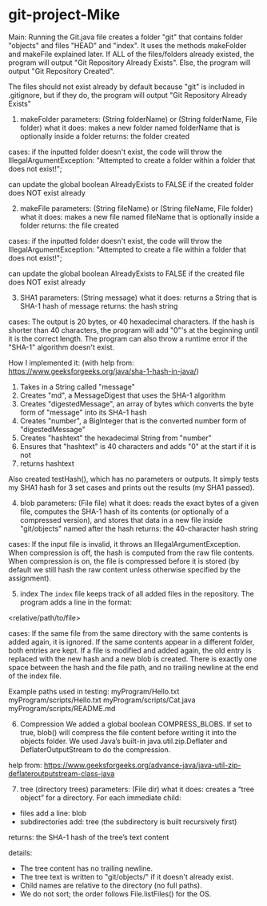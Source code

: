 # git-project-Mike
Main:
Running the Git.java file creates a folder "git" that contains folder "objects" and files "HEAD" and "index".
It uses the methods makeFolder and makeFile explained later.
If ALL of the files/folders already existed, the program will output "Git Repository Already Exists".
Else, the program will output "Git Repository Created".

The files should not exist already by default because "git" is included in .gitignore, but if they do, the program will output "Git Repository Already Exists"

1. makeFolder
parameters:     (String folderName) or (String folderName, File folder)
what it does:   makes a new folder named folderName that is optionally inside a folder
returns:        the folder created

cases:
if the inputted folder doesn't exist, the code will throw the IllegalArgumentException:
"Attempted to create a folder within a folder that does not exist!";

can update the global boolean AlreadyExists to FALSE if the created folder does NOT exist already


2. makeFile
parameters:     (String fileName) or (String fileName, File folder)
what it does:   makes a new file named fileName that is optionally inside a folder
returns:        the file created

cases:
if the inputted folder doesn't exist, the code will throw the IllegalArgumentException:
"Attempted to create a file within a folder that does not exist!";

can update the global boolean AlreadyExists to FALSE if the created file does NOT exist already


3. SHA1
parameters:     (String message)
what it does:   returns a String that is SHA-1 hash of message
returns:        the hash string

cases:
The output is 20 bytes, or 40 hexadecimal characters.
If the hash is shorter than 40 characters, the program will add "0"'s at the beginning until it is the correct length.
The program can also throw a runtime error if the "SHA-1" algorithm doesn't exist.

How I implemented it:
(with help from: https://www.geeksforgeeks.org/java/sha-1-hash-in-java/)
1) Takes in a String called "message"
2) Creates "md", a MessageDigest that uses the SHA-1 algorithm
3) Creates "digestedMessage", an array of bytes which converts the byte form of "message" into its SHA-1 hash
4) Creates "number", a BigInteger that is the converted number form of "digestedMessage"
5) Creates "hashtext" the hexadecimal String from "number"
6) Ensures that "hashtext" is 40 characters and adds "0" at the start if it is not
7) returns hashtext

Also created testHash(), which has no parameters or outputs.
It simply tests my SHA1 hash for 3 set cases and prints out the results (my SHA1 passed).


4. blob
parameters:     (File file)
what it does:   reads the exact bytes of a given file, computes the SHA-1 hash of its contents (or optionally of a compressed version), and stores that data in a new file inside "git/objects" named after the hash
returns:        the 40-character hash string

cases:
If the input file is invalid, it throws an IllegalArgumentException.
When compression is off, the hash is computed from the raw file contents.
When compression is on, the file is compressed before it is stored (by default we still hash the raw content unless otherwise specified by the assignment).


5. index
The `index` file keeps track of all added files in the repository.
The program adds a line in the format:

<hash> <relative/path/to/file>

cases:
If the same file from the same directory with the same contents is added again, it is ignored.
If the same contents appear in a different folder, both entries are kept.
If a file is modified and added again, the old entry is replaced with the new hash and a new blob is created.
There is exactly one space between the hash and the file path, and no trailing newline at the end of the index file.

Example paths used in testing:
myProgram/Hello.txt
myProgram/scripts/Hello.txt
myProgram/scripts/Cat.java
myProgram/scripts/README.md


6. Compression
We added a global boolean COMPRESS_BLOBS.
If set to true, blob() will compress the file content before writing it into the objects folder.
We used Java’s built-in java.util.zip.Deflater and DeflaterOutputStream to do the compression.

help from: https://www.geeksforgeeks.org/advance-java/java-util-zip-deflateroutputstream-class-java


7. tree (directory trees)
parameters:     (File dir)
what it does:   creates a “tree object” for a directory. For each immediate child:
- files add a line:  blob <SHA1> <name>
- subdirectories add: tree <SHA1> <name>      (the subdirectory is built recursively first)

returns:        the SHA-1 hash of the tree’s text content

details:
- The tree content has no trailing newline.
- The tree text is written to "git/objects/<treeHash>" if it doesn't already exist.
- Child names are relative to the directory (no full paths).
- We do not sort; the order follows File.listFiles() for the OS.
